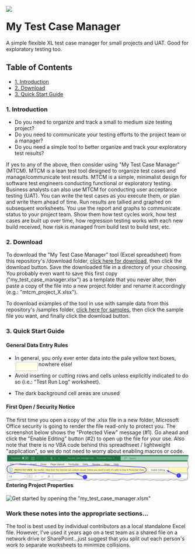 <img align="left" src="https://avatars.githubusercontent.com/u/76134639?s=200&v=4" width="64px">

# My Test Case Manager
A simple flexible XL test case manager for small projects and UAT.  Good for exploratory testing too.

## Table of Contents
 - <a href="#introduction">1. Introduction</a>
 - <a href="#download">2. Download</a>
 - <a href="#quickStartGuide">3. Quick Start Guide</a>

<a id="introduction" class="anchor" href="#introduction" aria-hidden="true"> </a>
### 1. Introduction 
* Do you need to organize and track a small to medium size testing project?
* Do you need to communicate your testing efforts to the project team or a manager?
* Do you need a simple tool to better organize and track your exploratory test results?
 
If yes to any of the above, then consider using "My Test Case Manager" (MTCM).  MTCM is a lean test tool designed to organize test cases and manage/communicate test results.  MTCM is a simple, minimalist design for software test engineers conducting functional or exploratory testing.  Business analysts can also use MTCM for conducting user acceptance testing (UAT).  You can write the test cases as you execute them, or plan and write them ahead of time.  Run results are tallied and graphed on subsequent worksheets.  You use the report and graphs to communicate status to your project team.  Show them how test cycles work, how test cases are built up over time, how regression testing works with each new build received, how risk is managed from build test to build test, etc.

<a id="download" class="anchor" href="#download" aria-hidden="true"> </a>
### 2. Download
To download the "My Test Case Manager" tool (Excel spreadsheet) from this repository's /download folder, [click here for download](https://github.com/DataResearchLabs/my_test_case_manager/blob/main/download/my_test_case_manager.xlsx), then click the download button.  Save the downloaded file in a directory of your choosing.  You probably even want to save this first copy ("my_test_case_manager.xlsx") as a template that you never alter, then paste a copy of the file into a new project folder and rename it accordingly (e.g.: "mtcm_project_X.xlsx").

To download examples of the tool in use with sample data from this repository's /samples folder, [click here for samples](https://github.com/DataResearchLabs/my_test_case_manager/tree/main/samples), then click the sample file you want, and finally click the download button.

<a id="quickStartGuide" class="anchor" href="#quickStartGuide" aria-hidden="true"> </a>
### 3. Quick Start Guide
#### General Data Entry Rules
* In general, you only ever enter data into the pale yellow text boxes, nowhere else!
  <img align="left" src="img/img_01_cells_you_can_change.png">

* Avoid inserting or cutting rows and cells unless explicitly indicated to do so (i.e.: "Test Run Log" worksheet).
* The dark background cell areas are unused

#### First Open / Security Notice
The first time you open a copy of the .xlsx file in a new folder, Microsoft Office security is going to render the file read-only to protect you.  The screenshot below shows the "Protected View" message (#1).  Go ahead and click the "Enable Editing" button (#2) to open up the file for your use.  Also note that there is *no* VBA code behind this spreadhseet / lightweight "application", so we do not need to worry about enabling macros or code.
  <img align="left" src="img/img_03_warning_on_first_open.png">

#### Entering Project Properties
Get started by opening the "my_test_case_manager.xlsm"
<img align="left" src="img_02_enter_project_properties.png">


### Work these notes into the appropriate sections...
The tool is best used by individual contributors as a local standalone Excel file.  However, I've used it years ago on a test team as a shared file on a network drive or SharePoint...just suggest that you split out each person's work to separate worksheets to minimize collisions.
